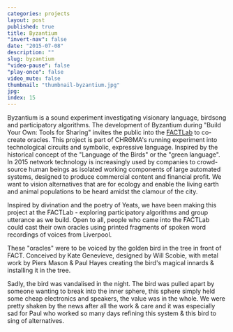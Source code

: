 ```yaml
---
categories: projects
layout: post
published: true
title: Byzantium
"invert-nav": false
date: "2015-07-08"
description: ""
slug: byzantium
"video-pause": false
"play-once": false
video_mute: false
thumbnail: "thumbnail-byzantium.jpg"
jpg: 
index: 15
---
```


Byzantium is a sound experiment investigating visionary language, birdsong and participatory algorithms. The development of Byzantium during "Build Your Own: Tools for Sharing" invites the public into the [FACTLab](http://www.fact.co.uk/projects/factlab.aspx) to co-create oracles. This project is part of <span class="chroma">CHRΘMA</span>'s running experiment into technological circuits and symbolic, expressive language. Inspired by the historical concept of the "Language of the Birds" or the "green language". In 2015 network technology is increasingly used by companies to crowd-source human beings as isolated working components of large automated systems, designed to produce commercial content and financial profit. We want to vision alternatives that are for ecology and enable the living earth and animal populations to be heard amidst the clamour of the city. 

Inspired by divination and the poetry of Yeats, we have been making this project at the FACTLab - exploring participatory algorithms and group utterance as we build. Open to all, people who came into the FACTLab could cast their own oracles using printed fragments of spoken word recordings of voices from Liverpool. 

These "oracles" were to be voiced by the golden bird in the tree in front of FACT. Conceived by Kate Genevieve, designed by Will Scobie, with metal work by Piers Mason & Paul Hayes creating the bird's magical innards & installing it in the tree.

Sadly, the bird was vandalised in the night. The bird was pulled apart by someone wanting to break into the inner sphere, this sphere simply held some cheap electronics and speakers, the value was in the whole. We were pretty shaken by the news after all the work & care and it was especially sad for Paul who worked so many days refining this system &amp; this bird to sing of alternatives.